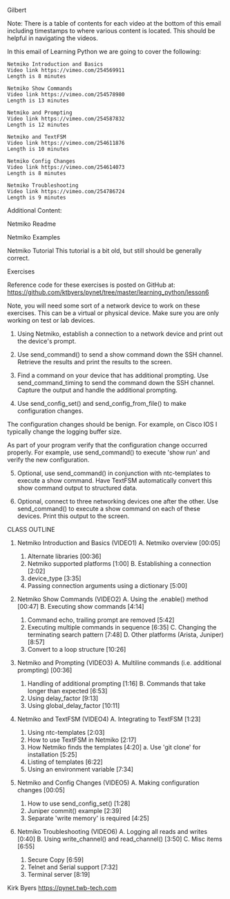 
Gilbert

Note: There is a table of contents for each video at the bottom of this email including timestamps to where various content is located. This should be helpful in navigating the videos.


﻿In this email of Learning Python we are going to cover the following:
 

    Netmiko Introduction and Basics 
    Video link https://vimeo.com/254569911
    Length is 8 minutes
     
    Netmiko Show Commands
    Video link https://vimeo.com/254578980
    Length is 13 minutes
     
    Netmiko and Prompting
    Video link https://vimeo.com/254587832
    Length is 12 minutes
     
    Netmiko and TextFSM
    Video link https://vimeo.com/254611876
    Length is 10 minutes
     
    Netmiko Config Changes
    Video link https://vimeo.com/254614073
    Length is 8 minutes
     
    Netmiko Troubleshooting
    Video link https://vimeo.com/254786724
    Length is 9 minutes





Additional Content:

Netmiko Readme

Netmiko Examples

Netmiko Tutorial
This tutorial is a bit old, but still should be generally correct.




Exercises

Reference code for these exercises is posted on GitHub at:
    https://github.com/ktbyers/pynet/tree/master/learning_python/lesson6

Note, you will need some sort of a network device to work on these exercises. This can be a virtual or physical device. Make sure you are only working on test or lab devices.


1. Using Netmiko, establish a connection to a network device and print out the device's prompt.


2. Use send_command() to send a show command down the SSH channel. Retrieve the results and print the results to the screen.


3. Find a command on your device that has additional prompting. Use send_command_timing to send the command down the SSH channel. Capture the output and handle the additional prompting.


4. Use send_config_set() and send_config_from_file() to make configuration changes. 

The configuration changes should be benign. For example, on Cisco IOS I typically change the logging buffer size. 

As part of your program verify that the configuration change occurred properly. For example, use send_command() to execute 'show run' and verify the new configuration.


5. Optional, use send_command() in conjunction with ntc-templates to execute a show command. Have TextFSM automatically convert this show command output to structured data.


6. Optional, connect to three networking devices one after the other. Use send_command() to execute a show command on each of these devices. Print this output to the screen.





CLASS OUTLINE

1. Netmiko Introduction and Basics (VIDEO1)
   A. Netmiko overview   [00:05]
      1. Alternate libraries   [00:36]
      2. Netmiko supported platforms   [1:00]
   B. Establishing a connection   [2:02]
      1. device_type   [3:35]
      2. Passing connection arguments using a dictionary   [5:00]
 
2. Netmiko Show Commands (VIDEO2)
   A. Using the .enable() method   [00:47]
   B. Executing show commands   [4:14]
      1. Command echo, trailing prompt are removed   [5:42]
      2. Executing multiple commands in sequence   [6:35]
   C. Changing the terminating search pattern   [7:48]
   D. Other platforms (Arista, Juniper)   [8:57]
      1. Convert to a loop structure   [10:26]
 
3. Netmiko and Prompting (VIDEO3)
   A. Multiline commands (i.e. additional prompting)   [00:36]
      1. Handling of additional prompting   [1:16]
   B. Commands that take longer than expected   [6:53]
      1. Using delay_factor   [9:13]
      2. Using global_delay_factor   [10:11]
 
4. Netmiko and TextFSM (VIDEO4)
   A. Integrating to TextFSM   [1:23]
      1. Using ntc-templates   [2:03]
      2. How to use TextFSM in Netmiko   [2:17]
      3. How Netmiko finds the templates   [4:20]
         a. Use 'git clone' for installation   [5:25]
      4. Listing of templates   [6:22]
      5. Using an environment variable   [7:34]
 
5. Netmiko and Config Changes (VIDEO5)
   A. Making configuration changes   [00:05]
      1. How to use send_config_set()   [1:28]
      2. Juniper commit() example   [2:39]
      3. Separate 'write memory' is required   [4:25]

6. Netmiko Troubleshooting (VIDEO6)
   A. Logging all reads and writes   [0:40]
   B. Using write_channel() and read_channel()   [3:50]
   C. Misc items   [6:55]
      1. Secure Copy   [6:59]
      2. Telnet and Serial support   [7:32]
      3. Terminal server   [8:19]
 

 





Kirk Byers
https://pynet.twb-tech.com
